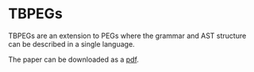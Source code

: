 # TBPEGs

TBPEGs are an extension to PEGs where the grammar and AST structure can be described in a single language.

The paper can be downloaded as a [pdf](tbpeg.pdf).
